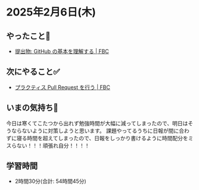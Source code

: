 # 2025年2月6日(木)

## やったこと📝
- [提出物: GitHub の基本を理解する \| FBC](https://bootcamp.fjord.jp/products/21598)

## 次にやること✅
- [プラクティス Pull Request を行う \| FBC](https://bootcamp.fjord.jp/practices/124)
## いまの気持ち🫶
今日は寒くてこたつから出れず勉強時間が大幅に減ってしまったので、明日はそうならないように対策しようと思います。
課題やってるうちに日報が間に合わずに寝る時間を超えてしまったので、日報をしっかり書けるように時間配分をミスらない！！！頑張れ自分！！！！

## 学習時間
- 2時間30分(合計: 54時間45分)